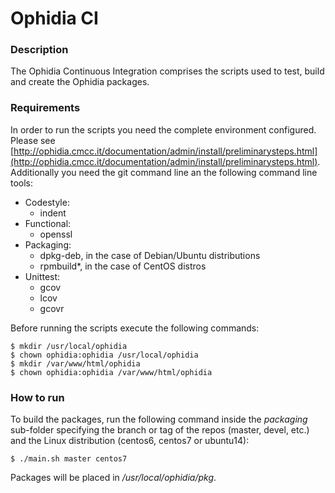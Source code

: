 # Ophidia CI

### Description

The Ophidia Continuous Integration comprises the scripts used to test, build and create the Ophidia packages.

### Requirements

In order to run the scripts you need the complete environment configured. Please see [http://ophidia.cmcc.it/documentation/admin/install/preliminarysteps.html](http://ophidia.cmcc.it/documentation/admin/install/preliminarysteps.html). Additionally you need the git command line an the following command line tools: 

* Codestyle:
  * indent 
* Functional:
  * openssl 
* Packaging: 
  * dpkg-deb, in the case of Debian/Ubuntu distributions
  * rpmbuild*, in the case of CentOS distros
* Unittest:
  * gcov
  * lcov
  * gcovr

Before running the scripts execute the following commands:

```
$ mkdir /usr/local/ophidia
$ chown ophidia:ophidia /usr/local/ophidia
$ mkdir /var/www/html/ophidia
$ chown ophidia:ophidia /var/www/html/ophidia
```

### How to run

To build the packages, run the following command inside the *packaging* sub-folder specifying the branch or tag of the repos (master, devel, etc.) and the Linux distribution (centos6, centos7 or ubuntu14):

```
$ ./main.sh master centos7
```

Packages will be placed in */usr/local/ophidia/pkg*.
